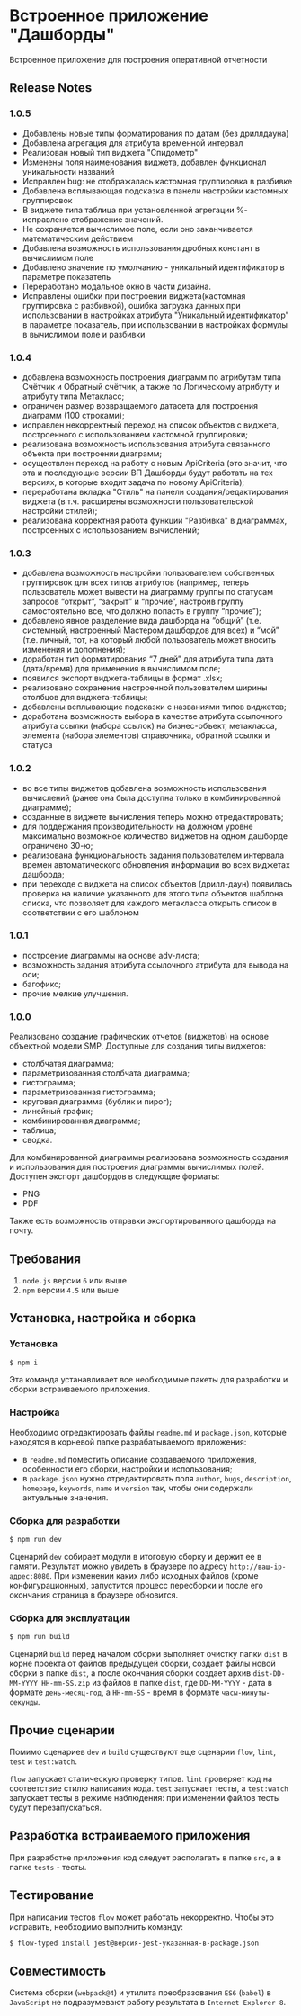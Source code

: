 # Встроенное приложение "Дашборды"
Встроенное приложение для построения оперативной отчетности

## Release Notes
### 1.0.5
* Добавлены новые типы форматирования по датам (без дриллдауна)
* Добавлена агрегация для атрибута временной интервал
* Реализован новый тип виджета "Спидометр"
* Изменены поля наименования виджета, добавлен функционал уникальности названий
* Исправлен bug: не отображалась кастомная группировка в разбивке
* Добавлена всплывающая подсказка в панели настройки кастомных группировок
* В виджете типа таблица при установленной агрегации %- исправлено отображение значений.
* Не сохраняется вычислимое поле, если оно заканчивается математическим действием
* Добавлена возможность использования дробных констант в вычислимом поле
* Добавлено значение по умолчанию - уникальный идентификатор в параметре показатель
* Переработано модальное окно в части дизайна.
* Исправлены ошибки при построении виджета(кастомная группировка с разбивкой), ошибка загрузка данных при использовании в настройках атрибута "Уникальный идентификатор" в параметре показатель,  при использовании в настройках формулы в вычислимом поле и разбивки

### 1.0.4
* добавлена возможность построения диаграмм по атрибутам типа Счётчик и Обратный счётчик, а также по Логическому атрибуту и атрибуту типа Метакласс;
* ограничен размер возвращаемого датасета для построения диаграмм (100 строками);
* исправлен некорректный переход на список объектов с виджета, построенного с использованием кастомной группировки;
* реализована возможность использования атрибута связанного объекта при построении  диаграмм;
* осуществлен переход на работу с новым ApiCriteria (это значит, что эта и последующие версии ВП Дашборды будут работать на тех версиях, в которые входит задача по новому ApiCriteria);
* переработана вкладка "Стиль" на панели создания/редактирования виджета (в т.ч. расширены возможности пользовательской настройки стилей);
* реализована корректная работа функции "Разбивка" в диаграммах, построенных с использованием вычислений;

### 1.0.3
* добавлена возможность настройки пользователем собственных группировок для всех типов атрибутов (например, теперь пользователь может вывести на диаграмму группы по статусам запросов “открыт”, “закрыт” и “прочие”, настроив группу самостоятельно все, что должно попасть в группу “прочие”);
* добавлено явное разделение вида дашборда на “общий” (т.е. системный, настроенный Мастером дашбордов для всех) и “мой” (т.е. личный, тот, на который любой пользователь может вносить изменения и дополнения);
* доработан тип форматирования “7 дней” для атрибута типа дата (дата/время) для применения в вычислимом поле;
* появился экспорт виджета-таблицы в формат .xlsx;
* реализовано сохранение настроенной пользователем ширины столбцов для виджета-таблицы;
* добавлены всплывающие подсказки с названиями типов виджетов;
* доработана возможность выбора в качестве атрибута ссылочного атрибута ссылки (набора ссылок) на бизнес-объект, метакласса, элемента (набора элементов) справочника, обратной ссылки и статуса

### 1.0.2
* во все типы виджетов добавлена возможность использования вычислений  (ранее она была доступна только в комбинированной диаграмме);
* созданные в виджете вычисления теперь можно отредактировать;
* для поддержания производительности на должном уровне максимально возможное количество виджетов на одном дашборде ограничено 30-ю;
* реализована функциональность задания пользователем интервала времен автоматического обновления информации во всех виджетах дашборда;
* при переходе с виджета на список объектов (дрилл-даун) появилась проверка на наличие указанного для этого типа объектов шаблона списка, что позволяет для каждого метакласса открыть список в соответствии с его шаблоном

### 1.0.1
* построение диаграммы на основе adv-листа;
* возможность задания атрибута ссылочного атрибута для вывода на оси;
* багофикс;
* прочие мелкие улучшения.

### 1.0.0
Реализовано создание графических отчетов (виджетов) на основе объектной модели SMP.
Доступные для создания типы виджетов:
* столбчатая диаграмма;
* параметризованная столбчата диаграмма;
* гистограмма;
* параметризованная гистограмма;
* круговая диаграмма (бублик и пирог);
* линейный график;
* комбинированная диаграмма;
* таблица;
* сводка.

Для комбинированной диаграммы реализована возможность создания и использования для построения диаграммы вычислимых полей.
Доступен экспорт дашбордов в следующие форматы:
* PNG
* PDF

Также есть возможность отправки экспортированного дашборда на почту.

## Требования

1. `node.js` версии `6` или выше
1. `npm` версии `4.5` или выше

## Установка, настройка и сборка

### Установка

```bash
$ npm i
```

Эта команда устанавливает все необходимые пакеты для разработки и сборки встраиваемого приложения.

### Настройка

Необходимо отредактировать файлы `readme.md` и `package.json`, которые находятся в корневой папке разрабатываемого приложения:

- в `readme.md` поместить описание создаваемого приложения, особенности его сборки, настройки и использования;
- в `package.json` нужно отредактировать поля `author`, `bugs`, `description`, `homepage`, `keywords`, `name` и `version` так, чтобы они содержали актуальные значения.

### Сборка для разработки

```bash
$ npm run dev
```

Сценарий `dev` собирает модули в итоговую сборку и держит ее в памяти. Результат можно увидеть в браузере по адресу `http://ваш-ip-адрес:8080`. При изменении каких либо исходных файлов (кроме конфигурационных), запустится процесс пересборки и после его окончания страница в браузере обновится.

### Сборка для эксплуатации

```bash
$ npm run build
```

Сценарий `build` перед началом сборки выполняет очистку папки `dist` в корне проекта от файлов предыдущей сборки, создает файлы новой сборки в папке `dist`, а после окончания сборки создает архив `dist-DD-MM-YYYY HH-mm-SS.zip` из файлов в папке `dist`, где `DD-MM-YYYY` - дата в формате `день-месяц-год`, а `HH-mm-SS` - время в формате `часы-минуты-секунды`.

## Прочие сценарии

Помимо сценариев `dev` и `build` существуют еще сценарии `flow`, `lint`, `test` и `test:watch`.

`flow` запускает статическую проверку типов. `lint` проверяет код на соответствие стилю написания кода. `test` запускает тесты, а `test:watch` запускает тесты в режиме наблюдения: при изменении файлов тесты будут перезапускаться.

## Разработка встраиваемого приложения

При разработке приложения код следует располагать в папке `src`, а в папке `tests` - тесты.

## Тестирование

При написании тестов `flow` может работать некорректно. Чтобы это исправить, необходимо выполнить команду:

```bash
$ flow-typed install jest@версия-jest-указанная-в-package.json
```

## Совместимость

Система сборки (`webpack@4`) и утилита преобразования `ES6` (`babel`) в `JavaScript` не подразумевают работу результата в `Internet Explorer 8`.
